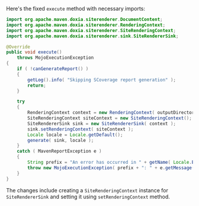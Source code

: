 Here's the fixed `execute` method with necessary imports:

```java
import org.apache.maven.doxia.siterenderer.DocumentContent;
import org.apache.maven.doxia.siterenderer.RenderingContext;
import org.apache.maven.doxia.siterenderer.SiteRenderingContext;
import org.apache.maven.doxia.siterenderer.sink.SiteRendererSink;

@Override
public void execute()
    throws MojoExecutionException
{
    if ( !canGenerateReport() )
    {
        getLog().info( "Skipping SCoverage report generation" );
        return;
    }

    try
    {
        RenderingContext context = new RenderingContext( outputDirectory, getOutputName() + ".html" );
        SiteRenderingContext siteContext = new SiteRenderingContext();
        SiteRendererSink sink = new SiteRendererSink( context );
        sink.setRenderingContext( siteContext );
        Locale locale = Locale.getDefault();
        generate( sink, locale );
    }
    catch ( MavenReportException e )
    {
        String prefix = "An error has occurred in " + getName( Locale.ENGLISH ) + " report generation";
        throw new MojoExecutionException( prefix + ": " + e.getMessage(), e );
    }
}
```

The changes include creating a `SiteRenderingContext` instance for `SiteRendererSink` and setting it using `setRenderingContext` method.